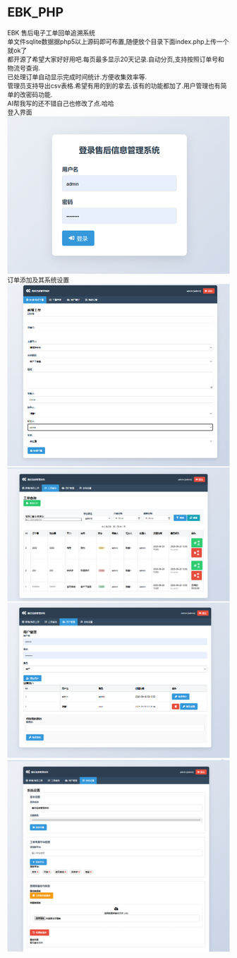 # EBK_PHP
EBK   售后电子工单回单追溯系统\
单文件sqlite数据据php5以上源码即可布置,随便放个目录下面index.php上传一个就ok了\
都开源了希望大家好好用吧.每页最多显示20天记录.自动分页,支持按照订单号和物流号查询.\
已处理订单自动显示完成时间统计.方便收集效率等.\
管理员支持导出csv表格.希望有用的到的拿去.该有的功能都加了.用户管理也有简单的改密码功能.\
AI帮我写的还不错自己也修改了点.哈哈\
登入界面\
![登入界面](https://github.com/ChibiSF/EBK_PHP/blob/main/1.png)
订单添加及其系统设置\
![新建](https://github.com/ChibiSF/EBK_PHP/blob/main/2.png)
![订单查询](https://github.com/ChibiSF/EBK_PHP/blob/main/3.png)
![用户管理](https://github.com/ChibiSF/EBK_PHP/blob/main/4.png)
![系统设置](https://github.com/ChibiSF/EBK_PHP/blob/main/5.png)
